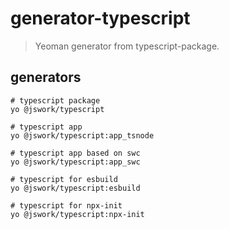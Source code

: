# generator-typescript
> Yeoman generator from typescript-package.

## generators
```shell
# typescript package
yo @jswork/typescript

# typescript app
yo @jswork/typescript:app_tsnode

# typescript app based on swc
yo @jswork/typescript:app_swc

# typescript for esbuild
yo @jswork/typescript:esbuild

# typescript for npx-init
yo @jswork/typescript:npx-init
```
